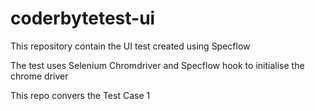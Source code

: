 # coderbytetest-ui
This repository contain the UI test created using Specflow

The test uses Selenium Chromdriver and Specflow hook to initialise the chrome driver

This repo convers the Test Case 1 
